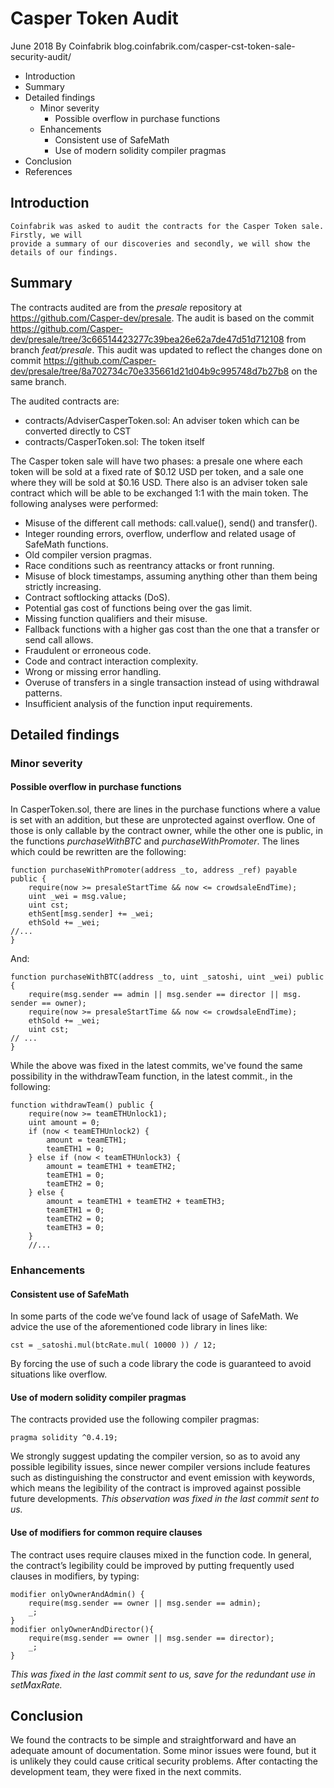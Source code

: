 # Casper Token Audit

June 2018
By Coinfabrik
blog.coinfabrik.com/casper-cst-token-sale-security-audit/

- Introduction
- Summary
- Detailed findings
   - Minor severity
      - Possible overflow in purchase functions
   - Enhancements
      - Consistent use of SafeMath
      - Use of modern solidity compiler pragmas
- Conclusion
- References


## Introduction

```
Coinfabrik was asked to audit the contracts for the Casper Token sale. ​Firstly, we will
provide a summary of our discoveries and secondly, we will show​ the details of our findings.
```
## Summary

The contracts audited are from the _presale_ repository at https://github.com/Casper-dev/presale. The audit is based on the commit https://github.com/Casper-dev/presale/tree/3c66514423277c39bea26e62a7de47d51d712108 from branch _feat/presale_. This audit was updated to reflect the changes done on commit https://github.com/Casper-dev/presale/tree/8a702734c70e335661d21d04b9c995748d7b27b8 on the same branch.

The audited contracts are:
- contracts/AdviserCasperToken.sol: An adviser token which can be converted directly to CST
- contracts/CasperToken.sol: The token itself

The Casper token sale will have two phases: a presale one where each token will be sold at
a fixed rate of $0.12 USD per token, and a sale one where they will be sold at $0.16 USD.
There also is an adviser token sale contract which will be able to be exchanged 1:1 with the
main token.
The following analyses were performed:
- Misuse of the different call methods: call.value(), send() and transfer().
- Integer rounding errors, overflow, underflow and related usage of SafeMath
functions.
- Old compiler version pragmas.
- Race conditions such as reentrancy attacks or front running.
- Misuse of block timestamps, assuming anything other than them being strictly
increasing.
- Contract softlocking attacks (DoS).
- Potential gas cost of functions being over the gas limit.
- Missing function qualifiers and their misuse.
- Fallback functions with a higher gas cost than the one that a transfer or send call
allows.
- Fraudulent or erroneous code.
- Code and contract interaction complexity.
- Wrong or missing error handling.
- Overuse of transfers in a single transaction instead of using withdrawal patterns.
- Insufficient analysis of the function input requirements.


## Detailed findings

### Minor severity

#### Possible overflow in purchase functions

In CasperToken.sol, there are lines in the purchase functions where a value is set with an
addition, but these are unprotected against overflow. One of those is only callable by the
 contract owner, while the other one is public, in the functions _purchaseWithBTC_ and
 _purchaseWithPromoter_. The lines which could be rewritten are the following:
```solidity
function purchaseWithPromoter(address _to, address _ref) payable public {
    require(now >= presaleStartTime && now <= crowdsaleEndTime);
    uint _wei = msg.value;
    uint cst;
    ethSent[msg.sender] += _wei;
    ethSold += _wei;
//...
}
```
And:
```solidity
​function​ purchaseWithBTC​(​address _to​,​ ​uint​ _satoshi​,​ ​uint​ _wei​)​ ​public​ {
    require​(​msg​.​sender ​==​ admin ​||​ msg​.​sender ​==​ director ​||​ msg​.​sender ​==​ owner​);
    require​(​now ​>=​ presaleStartTime ​&&​ now ​<=​ crowdsaleEndTime​);
    ethSold += _wei;
    uint​ cst;
// ...
}
```
While the above was fixed in the latest commits, we've found the same possibility in the
withdrawTeam function, in the latest commit., in the following:
```solidity
function​ withdrawTeam​()​ ​public​ {
    require​(​now ​>=​ teamETHUnlock1​);
    uint​ amount ​=​ ​0;
    if​ ​(​now ​<​ teamETHUnlock2​)​ {
        amount = teamETH1;
        teamETH1 ​=​ ​0;
    }​ ​else​ ​if​ ​(​now ​<​ teamETHUnlock3​)​ {
        amount = teamETH1​ + teamETH2;
        teamETH1 ​=​ ​0;
        teamETH2 ​=​ ​0;
    }​ ​else​ {
        amount = teamETH1​ + teamETH2 + teamETH3;
        teamETH1 ​=​ ​0;
        teamETH2 ​=​ ​0;
        teamETH3 ​=​ ​0;
    }
    //...
```

### Enhancements

#### Consistent use of SafeMath

In some parts of the code we’ve found lack of usage of SafeMath. We advice the use of the
aforementioned code library in lines like:
```solidity
cst ​=​ _satoshi​.​mul​(​btcRate​.​mul​(​ 10000 ​))​ ​/​ ​12;
```

By forcing the use of such a code library the code is guaranteed to avoid situations like
overflow.

#### Use of modern solidity compiler pragmas

The contracts provided use the following compiler pragmas:
```solidity
pragma solidity ​^​0.4​.​19;
```

We strongly suggest updating the compiler version, so as to avoid any possible legibility
issues, since newer compiler versions include features such as distinguishing the
constructor and event emission with keywords, which means the legibility of the contract is
improved against possible future developments.
_This observation was fixed in the last commit sent to us._

#### Use of modifiers for common require clauses

The contract uses require clauses mixed in the function code. In general, the contract’s
legibility could be improved by putting frequently used clauses in modifiers, by typing:
```solidity
modifier onlyOwnerAndAdmin​()​ {
    ​require​(​msg​.​sender ​==​ owner ​||​ msg​.​sender ​==​ admin​);
    _;
}
modifier onlyOwnerAndDirector​(){
    ​require​(​msg​.​sender ​==​ owner ​||​ msg​.​sender ​==​ director​);
    _;
}
```

_This was fixed in the last commit sent to us, save for the redundant use in setMaxRate._

## Conclusion

We found the contracts to be simple and straightforward and have an adequate amount of
documentation. Some minor issues were found, but it is unlikely they could cause critical
security problems. After contacting the development team, they were fixed in the next
commits.


